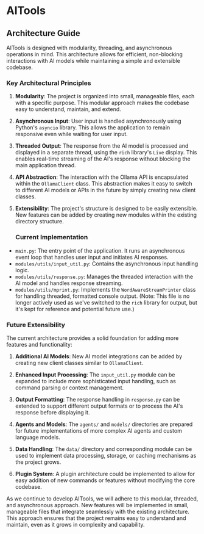 # AITools

## Architecture Guide

AITools is designed with modularity, threading, and asynchronous operations in mind. This architecture allows for efficient, non-blocking interactions with AI models while maintaining a simple and extensible codebase.

### Key Architectural Principles

1. **Modularity**: The project is organized into small, manageable files, each with a specific purpose. This modular approach makes the codebase easy to understand, maintain, and extend.

2. **Asynchronous Input**: User input is handled asynchronously using Python's `asyncio` library. This allows the application to remain responsive even while waiting for user input.

3. **Threaded Output**: The response from the AI model is processed and displayed in a separate thread, using the `rich` library's `Live` display. This enables real-time streaming of the AI's response without blocking the main application thread.

4. **API Abstraction**: The interaction with the Ollama API is encapsulated within the `OllamaClient` class. This abstraction makes it easy to switch to different AI models or APIs in the future by simply creating new client classes.

5. **Extensibility**: The project's structure is designed to be easily extensible. New features can be added by creating new modules within the existing directory structure.

    ### Current Implementation

- `main.py`: The entry point of the application. It runs an asynchronous event loop that handles user input and initiates AI responses.
- `modules/utils/input_util.py`: Contains the asynchronous input handling logic.
- `modules/utils/response.py`: Manages the threaded interaction with the AI model and handles response streaming.
- `modules/utils/mprint.py`: Implements the `WordAwareStreamPrinter` class for handling threaded, formatted console output. (Note: This file is no longer actively used as we've switched to the `rich` library for output, but it's kept for reference and potential future use.)

### Future Extensibility

The current architecture provides a solid foundation for adding more features and functionality:

1. **Additional AI Models**: New AI model integrations can be added by creating new client classes similar to `OllamaClient`.

2. **Enhanced Input Processing**: The `input_util.py` module can be expanded to include more sophisticated input handling, such as command parsing or context management.

3. **Output Formatting**: The response handling in `response.py` can be extended to support different output formats or to process the AI's response before displaying it.

4. **Agents and Models**: The `agents/` and `models/` directories are prepared for future implementations of more complex AI agents and custom language models.

5. **Data Handling**: The `data/` directory and corresponding module can be used to implement data processing, storage, or caching mechanisms as the project grows.

6. **Plugin System**: A plugin architecture could be implemented to allow for easy addition of new commands or features without modifying the core codebase.

As we continue to develop AITools, we will adhere to this modular, threaded, and asynchronous approach. New features will be implemented in small, manageable files that integrate seamlessly with the existing architecture. This approach ensures that the project remains easy to understand and maintain, even as it grows in complexity and capability.


